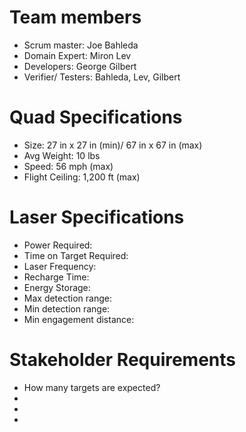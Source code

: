 # Team members
- Scrum master: Joe Bahleda
- Domain Expert: Miron Lev
- Developers: George Gilbert
- Verifier/ Testers: Bahleda, Lev, Gilbert

# Quad Specifications
- Size: 27 in x 27 in (min)/ 67 in x 67 in (max)
- Avg Weight: 10 lbs
- Speed: 56 mph (max)
- Flight Ceiling: 1,200 ft (max)

# Laser Specifications
- Power Required: 
- Time on Target Required: 
- Laser Frequency:
- Recharge Time:
- Energy Storage:
- Max detection range: 
- Min detection range:
- Min engagement distance: 

# Stakeholder Requirements
- How many targets are expected?
- 
-
-
